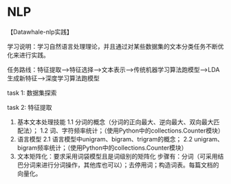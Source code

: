 # NLP

【Datawhale-nlp实践】

学习说明：学习自然语言处理理论，并且通过对某些数据集的文本分类任务不断优化来进行实践。

任务路线：特征提取—>特征选择—>文本表示—>传统机器学习算法跑模型—>LDA生成新特征—>深度学习算法跑模型

task 1: 数据集探索 

task 2: 特征提取
1. 基本文本处理技能
1.1 分词的概念（分词的正向最大、逆向最大、双向最大匹配法）；
1.2 词、字符频率统计；（使用Python中的collections.Counter模块）
2. 语言模型
2.1 语言模型中unigram、bigram、trigram的概念；
2.2 unigram、bigram频率统计；（使用Python中的collections.Counter模块）
3. 文本矩阵化：要求采用词袋模型且是词级别的矩阵化
步骤有：分词（可采用结巴分词来进行分词操作，其他库也可以）；去停用词；构造词表。每篇文档的向量化。
